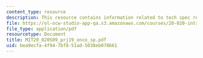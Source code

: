 ```yaml
---
content_type: resource
description: This resource contains information related to tech spec review for oncucures.
file: https://ol-ocw-studio-app-qa.s3.amazonaws.com/courses/20-020-introduction-to-biological-engineering-design-spring-2009/bea9ecfa4f947bf851ad5038eb078661_MIT20_020S09_prj19_onco_sp.pdf
file_type: application/pdf
resourcetype: Document
title: MIT20_020S09_prj19_onco_sp.pdf
uid: bea9ecfa-4f94-7bf8-51ad-5038eb078661
---
```


